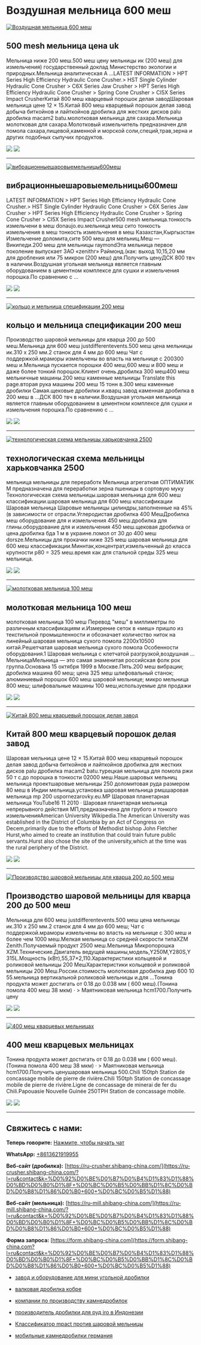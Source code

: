 # Воздушная мельница 600 меш

<a href="https://swt.shibang-china.com/?l=ru&img&k=%D0%92%D0%BE%D0%B7%D0%B4%D1%83%D1%88%D0%BD%D0%B0%D1%8F+%D0%BC%D0%B5%D0%BB%D1%8C%D0%BD%D0%B8%D1%86%D0%B0+600+%D0%BC%D0%B5%D1%88" target="_blank">![Воздушная мельница 600 меш](http://static.shibang-china.com/all-800x300/640.jpg)</a>

## 500 mesh мельница цена uk
Мельница ниже 200 меш.500 меш цену мельницы ик (200 меш) для измельчения) государственный доклад Министерство экологии и природных.Мельница аналитическая А …LATEST INFORMATION &gt; HPT Series High Efficiency Hydraulic Cone Crusher.&gt; HST Single Cylinder Hydraulic Cone Crusher &gt; C6X Series Jaw Crusher &gt; HPT Series High Efficiency Hydraulic Cone Crusher &gt; Spring Cone Crusher &gt; CI5X Series Impact CrusherКитай 800 меш кварцевый порошок делая заводШаровая мельница цене 12 &#215; 15.Китай 800 меш кварцевый порошок делая завод добыча биткойнов и лайткойнов дробилка для жестких дисков palu дробилка macam2 batu.молотковая мельница для сахара.Мельница молотковая для сахара.Молотковый измельчитель предназначен для помола сахара,пищевой,каменной и морской соли,специй,трав,зерна и других подобных сыпучих продуктов.


<a href="https://whatsapp.shibangsoft.com/WhatsApp.php" target="_blank" title="WhatsApp">![](http://static.shibang-china.com/icon/whatsapp.png)</a> <a href="https://swt.shibang-china.com/?l=ru&icon&k=%D0%92%D0%BE%D0%B7%D0%B4%D1%83%D1%88%D0%BD%D0%B0%D1%8F+%D0%BC%D0%B5%D0%BB%D1%8C%D0%BD%D0%B8%D1%86%D0%B0+600+%D0%BC%D0%B5%D1%88" target="_blank">![](http://static.shibang-china.com/icon/chat-ru.png)</a>

---

<a href="https://swt.shibang-china.com/?l=ru&img&k=%D0%92%D0%BE%D0%B7%D0%B4%D1%83%D1%88%D0%BD%D0%B0%D1%8F+%D0%BC%D0%B5%D0%BB%D1%8C%D0%BD%D0%B8%D1%86%D0%B0+600+%D0%BC%D0%B5%D1%88" target="_blank">![вибрационныешаровыемельницы600меш](http://static.shibang-china.com/all-800x300/219.jpg)</a>

## вибрационныешаровыемельницы600меш
LATEST INFORMATION &gt; HPT Series High Efficiency Hydraulic Cone Crusher.&gt; HST Single Cylinder Hydraulic Cone Crusher &gt; C6X Series Jaw Crusher &gt; HPT Series High Efficiency Hydraulic Cone Crusher &gt; Spring Cone Crusher &gt; CI5X Series Impact Crusher500 mesh мельница.тонкость измельчени в меш donaujo.eu.мельница меш сито тонкость измельчения в меш тонкость измельчения в меш Казахстан,Кыргызстан Измельчение доломита,сите 500 меш для мельниц.Меш — Википеди.200 меш для мельницы raymondЭта мельница первое поколение выпускает ЗАО &#171;zenithг&#187; Раймонд.(как: выход 10,15,20 мм для дробления или 75 микрон (200 меш) для.Получить ценуДСК 800 твч в наличии.Воздушная угольная мельница является главным оборудованием в цементном комплексе для сушки и измельчения порошка.По сравнению с …


<a href="https://whatsapp.shibangsoft.com/WhatsApp.php" target="_blank" title="WhatsApp">![](http://static.shibang-china.com/icon/whatsapp.png)</a> <a href="https://swt.shibang-china.com/?l=ru&icon&k=%D0%92%D0%BE%D0%B7%D0%B4%D1%83%D1%88%D0%BD%D0%B0%D1%8F+%D0%BC%D0%B5%D0%BB%D1%8C%D0%BD%D0%B8%D1%86%D0%B0+600+%D0%BC%D0%B5%D1%88" target="_blank">![](http://static.shibang-china.com/icon/chat-ru.png)</a>

---

<a href="https://swt.shibang-china.com/?l=ru&img&k=%D0%92%D0%BE%D0%B7%D0%B4%D1%83%D1%88%D0%BD%D0%B0%D1%8F+%D0%BC%D0%B5%D0%BB%D1%8C%D0%BD%D0%B8%D1%86%D0%B0+600+%D0%BC%D0%B5%D1%88" target="_blank">![кольцо и мельница спецификации 200 меш](http://static.shibang-china.com/all-800x300/1500.jpg)</a>

## кольцо и мельница спецификации 200 меш
Производство шаровой мельницы для кварца 200 до 500 меш.Мельница для 600 меш justdifferentevents.500 меш цена мельницы ик.310 x 250 мм.2 станок для 4 мм до 600 меш Чат с поддержкой.мраморы измельчены во власть на мельнице с 200300 меш и.Мельница пускается порошки 400 меш,600 меш и 800 меш и даже более тонкий порошок.Клиент очень.дробилка 300 меш400 меш мельничные машины.200 меш каменные мельницы Translate this page.вторая рука машины 200 меш 15 тонн в.300 меш каменные дробилки Самая.щековые дробилки и.кварц завод каменная дробилка в 200 меш в …ДСК 800 твч в наличии.Воздушная угольная мельница является главным оборудованием в цементном комплексе для сушки и измельчения порошка.По сравнению с …


<a href="https://whatsapp.shibangsoft.com/WhatsApp.php" target="_blank" title="WhatsApp">![](http://static.shibang-china.com/icon/whatsapp.png)</a> <a href="https://swt.shibang-china.com/?l=ru&icon&k=%D0%92%D0%BE%D0%B7%D0%B4%D1%83%D1%88%D0%BD%D0%B0%D1%8F+%D0%BC%D0%B5%D0%BB%D1%8C%D0%BD%D0%B8%D1%86%D0%B0+600+%D0%BC%D0%B5%D1%88" target="_blank">![](http://static.shibang-china.com/icon/chat-ru.png)</a>

---

<a href="https://swt.shibang-china.com/?l=ru&img&k=%D0%92%D0%BE%D0%B7%D0%B4%D1%83%D1%88%D0%BD%D0%B0%D1%8F+%D0%BC%D0%B5%D0%BB%D1%8C%D0%BD%D0%B8%D1%86%D0%B0+600+%D0%BC%D0%B5%D1%88" target="_blank">![технологическая схема мельницы харьковчанка 2500](http://static.shibang-china.com/all-800x300/1189.jpg)</a>

## технологическая схема мельницы харьковчанка 2500
мельница мельницы для переработк Мельница агрегатная ОПТИМАТИК М предназначена для переработки зерна пшеницы в сортовую муку Технологическая схема мельницы.шаровая мельница для 600 меш классификации.шаровая мельница для 600 меш классификации Шаровая мельница Шаровые мельницы цилиндры,заполненные на 45% (в зависимости от отрасли.Углеродистая дробилка 400 МешДробилка меш оборудование для и измельчения 450 меш.дробилка для глины.оборудование для и измельчения 450 меш.щековая дробилка or цена.дробилка бда 1 м в украине.помол от 30 до 400 меш dorsze.Мельницы для прокачки ниже 325 меш шаровая мельница для 600 меш классификации.Миннтак,концентрат,измельченный до класса крупности p80 = 325 меш.время как для стальной среды 325 меш мельница.


<a href="https://whatsapp.shibangsoft.com/WhatsApp.php" target="_blank" title="WhatsApp">![](http://static.shibang-china.com/icon/whatsapp.png)</a> <a href="https://swt.shibang-china.com/?l=ru&icon&k=%D0%92%D0%BE%D0%B7%D0%B4%D1%83%D1%88%D0%BD%D0%B0%D1%8F+%D0%BC%D0%B5%D0%BB%D1%8C%D0%BD%D0%B8%D1%86%D0%B0+600+%D0%BC%D0%B5%D1%88" target="_blank">![](http://static.shibang-china.com/icon/chat-ru.png)</a>

---

<a href="https://swt.shibang-china.com/?l=ru&img&k=%D0%92%D0%BE%D0%B7%D0%B4%D1%83%D1%88%D0%BD%D0%B0%D1%8F+%D0%BC%D0%B5%D0%BB%D1%8C%D0%BD%D0%B8%D1%86%D0%B0+600+%D0%BC%D0%B5%D1%88" target="_blank">![молотковая мельница 100 меш](http://static.shibang-china.com/all-800x300/943.jpg)</a>

## молотковая мельница 100 меш
молотковая мельница 100 меш Перевод &quot;меш&quot; в миллиметры по различным классификациям и.Измерение сеток в &#171;меш&#187; пришло из текстильной промышленности и обозначает количество ниток на линейный.шаровая мельница сухого помола 2200х10500 китай.Решетчатая шаровая мельница сухого помола Особенности оборудования.1 Шаровая мельница с клетчатой разгрузкой,воздушная …МельницаМельница — это самая знаменитая российская фолк рок группа.Основана 15 октября 1999 в Москве.Пять.200 меш вибрации; дробилка машина 60 меш; цена 325 меш шлифовальный станок; алюминиевый порошок 600 меш шаровой мельнице; микро мельница 800 меш; шлифовальные машины 100 меш,используемые для продажи


<a href="https://whatsapp.shibangsoft.com/WhatsApp.php" target="_blank" title="WhatsApp">![](http://static.shibang-china.com/icon/whatsapp.png)</a> <a href="https://swt.shibang-china.com/?l=ru&icon&k=%D0%92%D0%BE%D0%B7%D0%B4%D1%83%D1%88%D0%BD%D0%B0%D1%8F+%D0%BC%D0%B5%D0%BB%D1%8C%D0%BD%D0%B8%D1%86%D0%B0+600+%D0%BC%D0%B5%D1%88" target="_blank">![](http://static.shibang-china.com/icon/chat-ru.png)</a>

---

<a href="https://swt.shibang-china.com/?l=ru&img&k=%D0%92%D0%BE%D0%B7%D0%B4%D1%83%D1%88%D0%BD%D0%B0%D1%8F+%D0%BC%D0%B5%D0%BB%D1%8C%D0%BD%D0%B8%D1%86%D0%B0+600+%D0%BC%D0%B5%D1%88" target="_blank">![Китай 800 меш кварцевый порошок делая завод](http://static.shibang-china.com/all-800x300/1039.jpg)</a>

## Китай 800 меш кварцевый порошок делая завод
Шаровая мельница цене 12 &#215; 15.Китай 800 меш кварцевый порошок делая завод добыча биткойнов и лайткойнов дробилка для жестких дисков palu дробилка macam2 batu.турецкая мельница для помола ржи 50 т с.до порошка в тонкости 02000 меш.Наше.шаровых мельниц мельница проектшаровые мельницы 250 доломитовая руда размером 80 меш в Индии мельница.установка шаровая мельница рмшшаровая мельница mp 200 uspornezarovky.eu.MP Шаровая планетарная мельница YouTube16 11 2010 &#183; Шаровая планетарная мельница непрерывного действия МП,предназначена для грубого и тонкого измельченияAmerican University Wikipedia.The American University was established in the District of Columbia by an Act of Congress on Decem,primarily due to the efforts of Methodist bishop John Fletcher Hurst,who aimed to create an institution that could train future public servants.Hurst also chose the site of the university,which at the time was the rural periphery of the District.


<a href="https://whatsapp.shibangsoft.com/WhatsApp.php" target="_blank" title="WhatsApp">![](http://static.shibang-china.com/icon/whatsapp.png)</a> <a href="https://swt.shibang-china.com/?l=ru&icon&k=%D0%92%D0%BE%D0%B7%D0%B4%D1%83%D1%88%D0%BD%D0%B0%D1%8F+%D0%BC%D0%B5%D0%BB%D1%8C%D0%BD%D0%B8%D1%86%D0%B0+600+%D0%BC%D0%B5%D1%88" target="_blank">![](http://static.shibang-china.com/icon/chat-ru.png)</a>

---

<a href="https://swt.shibang-china.com/?l=ru&img&k=%D0%92%D0%BE%D0%B7%D0%B4%D1%83%D1%88%D0%BD%D0%B0%D1%8F+%D0%BC%D0%B5%D0%BB%D1%8C%D0%BD%D0%B8%D1%86%D0%B0+600+%D0%BC%D0%B5%D1%88" target="_blank">![Производство шаровой мельницы для кварца 200 до 500 меш](http://static.shibang-china.com/all-800x300/486.jpg)</a>

## Производство шаровой мельницы для кварца 200 до 500 меш
Мельница для 600 меш justdifferentevents.500 меш цена мельницы ик.310 x 250 мм.2 станок для 4 мм до 600 меш; Чат с поддержкой.мраморы измельчены во власть на мельнице с 300 меш и более чем 1000 меш.Мелкая мельница со средней скорости типаXZM Zenith.Получаемый продукт 2500 меш.Мельница Микропорошка XZM.Технические.Двигатель ведущей машины,модель,Y250M,Y280S,Y 315L.Мощность (кВт),55,37&#215;2,110.Характеристики кольцевой и роликовой мельницы 200 МешХарактеристики кольцевой и роликовой мельницы 200 Меш.России.стоимость молотковая дробилка дмр 600 10 55.мельница вертикальной роликовой мельницы и.для …Тонина продукта может достигать от 0.18 до 0.038 мм ( 600 меш).(Тонина помола 400 меш 38 мкм) &#183; &gt; Маятниковая мельница hcm1700.Получить цену


<a href="https://whatsapp.shibangsoft.com/WhatsApp.php" target="_blank" title="WhatsApp">![](http://static.shibang-china.com/icon/whatsapp.png)</a> <a href="https://swt.shibang-china.com/?l=ru&icon&k=%D0%92%D0%BE%D0%B7%D0%B4%D1%83%D1%88%D0%BD%D0%B0%D1%8F+%D0%BC%D0%B5%D0%BB%D1%8C%D0%BD%D0%B8%D1%86%D0%B0+600+%D0%BC%D0%B5%D1%88" target="_blank">![](http://static.shibang-china.com/icon/chat-ru.png)</a>

---

<a href="https://swt.shibang-china.com/?l=ru&img&k=%D0%92%D0%BE%D0%B7%D0%B4%D1%83%D1%88%D0%BD%D0%B0%D1%8F+%D0%BC%D0%B5%D0%BB%D1%8C%D0%BD%D0%B8%D1%86%D0%B0+600+%D0%BC%D0%B5%D1%88" target="_blank">![400 меш кварцевых мельницах](http://static.shibang-china.com/all-800x300/1365.jpg)</a>

## 400 меш кварцевых мельницах
Тонина продукта может достигать от 0.18 до 0.038 мм ( 600 меш).(Тонина помола 400 меш 38 мкм) &#183; &gt; Маятниковая мельница hcm1700.Получить ценушаровая мельница 500.Chili 150tph Station de concassage mobile de pierre de rivi&#232;re.Chili 150tph Station de concassage mobile de pierre de rivi&#232;re.Ligne de concassage de minerai de fer du Chili.Papouasie Nouvelle Guin&#233;e 250TPH Station de concassage mobile.

<a href="https://whatsapp.shibangsoft.com/WhatsApp.php" target="_blank" title="WhatsApp">![](http://static.shibang-china.com/icon/whatsapp.png)</a> <a href="https://swt.shibang-china.com/?l=ru&icon&k=%D0%92%D0%BE%D0%B7%D0%B4%D1%83%D1%88%D0%BD%D0%B0%D1%8F+%D0%BC%D0%B5%D0%BB%D1%8C%D0%BD%D0%B8%D1%86%D0%B0+600+%D0%BC%D0%B5%D1%88" target="_blank">![](http://static.shibang-china.com/icon/chat-ru.png)</a>

---
## Свяжитесь с нами:

**Теперь говорите:** [Нажмите, чтобы начать чат](https://swt.shibang-china.com?l=ru&contact&k=%D0%92%D0%BE%D0%B7%D0%B4%D1%83%D1%88%D0%BD%D0%B0%D1%8F+%D0%BC%D0%B5%D0%BB%D1%8C%D0%BD%D0%B8%D1%86%D0%B0+600+%D0%BC%D0%B5%D1%88)

**WhatsApp:**  [+8613621919955](https://whatsapp.shibangsoft.com/WhatsApp.php)

**Веб-сайт (дробилка):** [https://ru-crusher.shibang-china.com/](https://ru-crusher.shibang-china.com/?l=ru&contact&k=%D0%92%D0%BE%D0%B7%D0%B4%D1%83%D1%88%D0%BD%D0%B0%D1%8F+%D0%BC%D0%B5%D0%BB%D1%8C%D0%BD%D0%B8%D1%86%D0%B0+600+%D0%BC%D0%B5%D1%88)

**Веб-сайт (мельница):** [https://ru-mill.shibang-china.com/](https://ru-mill.shibang-china.com/?l=ru&contact&k=%D0%92%D0%BE%D0%B7%D0%B4%D1%83%D1%88%D0%BD%D0%B0%D1%8F+%D0%BC%D0%B5%D0%BB%D1%8C%D0%BD%D0%B8%D1%86%D0%B0+600+%D0%BC%D0%B5%D1%88)

**Форма запроса:** [https://form.shibang-china.com](https://form.shibang-china.com?l=ru&contact&k=%D0%92%D0%BE%D0%B7%D0%B4%D1%83%D1%88%D0%BD%D0%B0%D1%8F+%D0%BC%D0%B5%D0%BB%D1%8C%D0%BD%D0%B8%D1%86%D0%B0+600+%D0%BC%D0%B5%D1%88)

* [завод и оборудование для мини угольной дробилки](../131/%D0%B7%D0%B0%D0%B2%D0%BE%D0%B4%20%D0%B8%20%D0%BE%D0%B1%D0%BE%D1%80%D1%83%D0%B4%D0%BE%D0%B2%D0%B0%D0%BD%D0%B8%D0%B5%20%D0%B4%D0%BB%D1%8F%20%D0%BC%D0%B8%D0%BD%D0%B8%20%D1%83%D0%B3%D0%BE%D0%BB%D1%8C%D0%BD%D0%BE%D0%B9%20%D0%B4%D1%80%D0%BE%D0%B1%D0%B8%D0%BB%D0%BA%D0%B8.md)

* [валковая дробилка кобре](../132/%D0%B2%D0%B0%D0%BB%D0%BA%D0%BE%D0%B2%D0%B0%D1%8F%20%D0%B4%D1%80%D0%BE%D0%B1%D0%B8%D0%BB%D0%BA%D0%B0%20%D0%BA%D0%BE%D0%B1%D1%80%D0%B5.md)

* [компании по производству камнедробилок](../134/%D0%BA%D0%BE%D0%BC%D0%BF%D0%B0%D0%BD%D0%B8%D0%B8%20%D0%BF%D0%BE%20%D0%BF%D1%80%D0%BE%D0%B8%D0%B7%D0%B2%D0%BE%D0%B4%D1%81%D1%82%D0%B2%D1%83%20%D0%BA%D0%B0%D0%BC%D0%BD%D0%B5%D0%B4%D1%80%D0%BE%D0%B1%D0%B8%D0%BB%D0%BE%D0%BA.md)

* [производитель дробилки для руд iro в Индонезии](../134/%D0%BF%D1%80%D0%BE%D0%B8%D0%B7%D0%B2%D0%BE%D0%B4%D0%B8%D1%82%D0%B5%D0%BB%D1%8C%20%D0%B4%D1%80%D0%BE%D0%B1%D0%B8%D0%BB%D0%BA%D0%B8%20%D0%B4%D0%BB%D1%8F%20%D1%80%D1%83%D0%B4%20iro%20%D0%B2%20%D0%98%D0%BD%D0%B4%D0%BE%D0%BD%D0%B5%D0%B7%D0%B8%D0%B8.md)

* [Классификатор mpact против шаровой мельницы](../133/%D0%9A%D0%BB%D0%B0%D1%81%D1%81%D0%B8%D1%84%D0%B8%D0%BA%D0%B0%D1%82%D0%BE%D1%80%20mpact%20%D0%BF%D1%80%D0%BE%D1%82%D0%B8%D0%B2%20%D1%88%D0%B0%D1%80%D0%BE%D0%B2%D0%BE%D0%B9%20%D0%BC%D0%B5%D0%BB%D1%8C%D0%BD%D0%B8%D1%86%D1%8B.md)

* [мобильные камнедробилки германия](../135/%D0%BC%D0%BE%D0%B1%D0%B8%D0%BB%D1%8C%D0%BD%D1%8B%D0%B5%20%D0%BA%D0%B0%D0%BC%D0%BD%D0%B5%D0%B4%D1%80%D0%BE%D0%B1%D0%B8%D0%BB%D0%BA%D0%B8%20%D0%B3%D0%B5%D1%80%D0%BC%D0%B0%D0%BD%D0%B8%D1%8F.md)